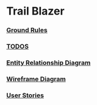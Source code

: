# Trail Blazer

### [Ground Rules](docs/ground-rules.md)
### [TODOS](docs/TODOS.md)

### [Entity Relationship Diagram](docs/erd.md)

### [Wireframe Diagram](docs/wireframe.md)  

### [User Stories](doc/erd.md)


